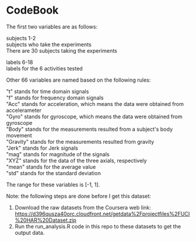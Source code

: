 CodeBook
===============================

The first two variables are as follows:

subjects	1-2  
	subjects who take the experiments  
	There are 30 subjects taking the experiments  

labels	6-18  
	labels for the 6 activities tested  

Other 66 variables are named based on the following rules:

"t" stands for time domain signals  
"f" stands for frequency domain signals  
"Acc" stands for acceleration, which means the data were obtained from accelerameter  
"Gyro" stands for gyroscope, which means the data were obtained from gyroscope  
"Body" stands for the measurements resulted from a subject's body movement  
"Gravity" stands for the measurements resulted from gravity  
"Jerk" stands for Jerk signals  
"mag" stands for magnitude of the signals  
"XYZ" stands for the data of the three axials, respectively  
"mean" stands for the average value  
"std" stands for the standard deviation  

The range for these variables is [-1, 1].

Note: the following steps are done before I get this dataset:
1. Download the raw datasets from the Coursera web link: https://d396qusza40orc.cloudfront.net/getdata%2Fprojectfiles%2FUCI%20HAR%20Dataset.zip  
2. Run the run_analysis.R code in this repo to these datasets to get the output data. 
